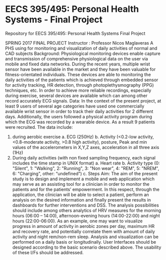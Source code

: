 # EECS 395/495: Personal Health Systems - Final Project
Repository for EECS 395/495: Personal Health Systems Final Project

SPRING 2017
FINAL PROJECT
Instructor : Professor Nicos Maglaveras
A PHS using for monitoring and visualization of daily activities of normal and CAD subjects
Background: Physiological monitoring devices enable capture and transmission of comprehensive physiological data on the user via mobile and fixed data networks. During the recent years, multiple wrist sensor have been available in the market and they have been valuable for fitness-orientated individuals. These devices are able to monitoring the daily activities of the patients which is achieved through embedded sensor for activity tracking, HR detection, through photoplethysmography (PPG) techniques, etc. In order to achieve more reliable recordings, especially during exercise, several devices are available which can among other record accurately ECG signals.
Data: In the context of the present project, at least 9 users of several age categories have used one commercially available wrist sensor in order to track their daily activities for 2 different days. Additionally, the users followed a physical activity program during which the ECG was recorded by a wearable device. As a result 9 patients were recruited. The data include:
1. during aerobic exercise
a. ECG (250Hz)
b. Activity (<0.2-low activity, <0.8-moderate activity, >0.8 high activity), posture, Peak and min values of the accelerometers in X,Y,Z axes, acceleration in all three axis (1Hz)
2. During daily activities (with non fixed sampling frequency, each signal includes the time stamp in UNIX format)
a. Heart rate
b. Activity type (0: "Silent",  1: "Walking", 2: "Running", 3: "Non wear", 4: "REM", 5: "NREM", 6: "Charging", other: “undefined”)
c. Steps
Aim: The aim of the present study is to design and implement a mobile and web application which may serve as an assisting tool for a clinician in order to monitor the patients and for the patients’ empowerment. In this respect, through the application, the clinician will be able to select a patient, perform an analysis on the desired information and finally present the results in dashboards for further interventions and DSS. The analysis possibilities should include among others analytics of HRV measures for the morning hours (06:00 – 14:00), afternoon-evening hours (14:00-22:00) and night hours (22:00-06:00).
As an example, one may want to visualize progress in amount of activity in aerobic zones per day, maximum HR and recovery rate, and potentially correlate them with amount of daily activity and night rem/non-rem sleep. Analysis and visualization can be performed on a daily basis or longitudinally.
User Interfaces should be designed according to the basic scenario described above. The usability of these I/Fs should be addressed.
